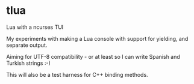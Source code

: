 # tlua
Lua with a ncurses TUI

My experiments with making a Lua console with support for yielding, and separate output.

Aiming for UTF-8 compatibility - or at least so I can write Spanish and Turkish strings :-)

This will also be a test harness for C++ binding methods.
